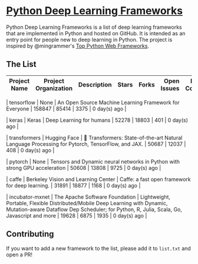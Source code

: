 # [Python Deep Learning Frameworks](https://www.github.com/shimst3r/python-deep-learning-frameworks)

Python Deep Learning Frameworks is a list of deep learning frameworks that are implemented in Python and hosted on GitHub. It is intended as an entry point for people new to deep learning in Python. The project is inspired by @mingrammer's [Top Python Web Frameworks](https://github.com/mingrammer/python-web-framework-stars).

## The List

| Project Name | Project Organization | Description | Stars | Forks | Open Issues | Last Commit |
| ------------ | -------------------- | ----------- | ----: | ----: | ----------: | ----------- |

| tensorflow | None | An Open Source Machine Learning Framework for Everyone | 158847 | 85414 | 3375 | 0 day(s) ago |

| keras | Keras | Deep Learning for humans | 52278 | 18803 | 401 | 0 day(s) ago |

| transformers | Hugging Face | 🤗 Transformers: State-of-the-art Natural Language Processing for Pytorch, TensorFlow, and JAX. | 50687 | 12037 | 408 | 0 day(s) ago |

| pytorch | None | Tensors and Dynamic neural networks in Python with strong GPU acceleration | 50608 | 13808 | 9725 | 0 day(s) ago |

| caffe | Berkeley Vision and Learning Center | Caffe: a fast open framework for deep learning. | 31891 | 18877 | 1168 | 0 day(s) ago |

| incubator-mxnet | The Apache Software Foundation | Lightweight, Portable, Flexible Distributed/Mobile Deep Learning with Dynamic, Mutation-aware Dataflow Dep Scheduler; for Python, R, Julia, Scala, Go, Javascript and more | 19628 | 6875 | 1935 | 0 day(s) ago |


## Contributing

If you want to add a new framework to the list, please add it to `list.txt` and open a PR!